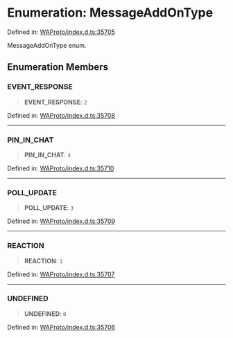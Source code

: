 # Enumeration: MessageAddOnType

Defined in: [WAProto/index.d.ts:35705](https://github.com/Fokusdotid/bail/blob/3bd64a6fd6e8fc52d3ec9ba842534bed26103555/WAProto/index.d.ts#L35705)

MessageAddOnType enum.

## Enumeration Members

### EVENT\_RESPONSE

> **EVENT\_RESPONSE**: `2`

Defined in: [WAProto/index.d.ts:35708](https://github.com/Fokusdotid/bail/blob/3bd64a6fd6e8fc52d3ec9ba842534bed26103555/WAProto/index.d.ts#L35708)

***

### PIN\_IN\_CHAT

> **PIN\_IN\_CHAT**: `4`

Defined in: [WAProto/index.d.ts:35710](https://github.com/Fokusdotid/bail/blob/3bd64a6fd6e8fc52d3ec9ba842534bed26103555/WAProto/index.d.ts#L35710)

***

### POLL\_UPDATE

> **POLL\_UPDATE**: `3`

Defined in: [WAProto/index.d.ts:35709](https://github.com/Fokusdotid/bail/blob/3bd64a6fd6e8fc52d3ec9ba842534bed26103555/WAProto/index.d.ts#L35709)

***

### REACTION

> **REACTION**: `1`

Defined in: [WAProto/index.d.ts:35707](https://github.com/Fokusdotid/bail/blob/3bd64a6fd6e8fc52d3ec9ba842534bed26103555/WAProto/index.d.ts#L35707)

***

### UNDEFINED

> **UNDEFINED**: `0`

Defined in: [WAProto/index.d.ts:35706](https://github.com/Fokusdotid/bail/blob/3bd64a6fd6e8fc52d3ec9ba842534bed26103555/WAProto/index.d.ts#L35706)
